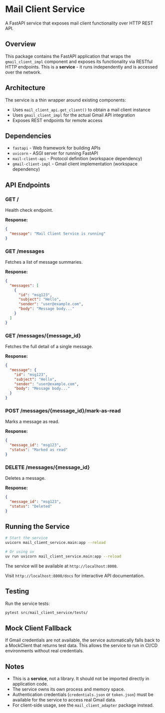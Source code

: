 # Mail Client Service

A FastAPI service that exposes mail client functionality over HTTP REST API.

## Overview

This package contains the FastAPI application that wraps the `gmail_client_impl` component and exposes its functionality via RESTful HTTP endpoints. This is a **service** - it runs independently and is accessed over the network.

## Architecture

The service is a thin wrapper around existing components:
- Uses `mail_client_api.get_client()` to obtain a mail client instance
- Uses `gmail_client_impl` for the actual Gmail API integration
- Exposes REST endpoints for remote access

## Dependencies

- `fastapi` - Web framework for building APIs
- `uvicorn` - ASGI server for running FastAPI
- `mail-client-api` - Protocol definition (workspace dependency)
- `gmail-client-impl` - Gmail client implementation (workspace dependency)

## API Endpoints

### GET /
Health check endpoint.

**Response:**
```json
{
  "message": "Mail Client Service is running"
}
```

### GET /messages
Fetches a list of message summaries.

**Response:**
```json
{
  "messages": [
    {
      "id": "msg123",
      "subject": "Hello",
      "sender": "user@example.com",
      "body": "Message body..."
    }
  ]
}
```

### GET /messages/{message_id}
Fetches the full detail of a single message.

**Response:**
```json
{
  "message": {
    "id": "msg123",
    "subject": "Hello",
    "sender": "user@example.com",
    "body": "Message body..."
  }
}
```

### POST /messages/{message_id}/mark-as-read
Marks a message as read.

**Response:**
```json
{
  "message_id": "msg123",
  "status": "Marked as read"
}
```

### DELETE /messages/{message_id}
Deletes a message.

**Response:**
```json
{
  "message_id": "msg123",
  "status": "Deleted"
}
```

## Running the Service

```bash
# Start the service
uvicorn mail_client_service.main:app --reload

# Or using uv
uv run uvicorn mail_client_service.main:app --reload
```

The service will be available at `http://localhost:8000`.

Visit `http://localhost:8000/docs` for interactive API documentation.

## Testing

Run the service tests:

```bash
pytest src/mail_client_service/tests/
```

## Mock Client Fallback

If Gmail credentials are not available, the service automatically falls back to a MockClient that returns test data. This allows the service to run in CI/CD environments without real credentials.

## Notes

- This is a **service**, not a library. It should not be imported directly in application code.
- The service owns its own process and memory space.
- Authentication credentials (`credentials.json` or `token.json`) must be available for the service to access real Gmail data.
- For client-side usage, see the `mail_client_adapter` package instead.
